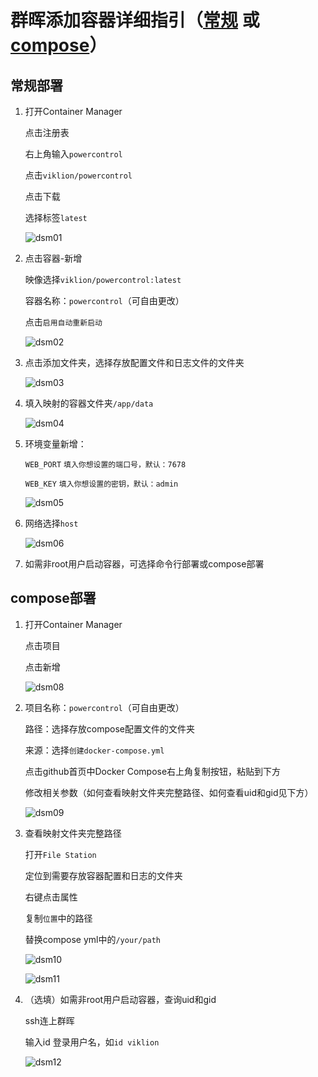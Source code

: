 # 群晖添加容器详细指引（[常规](https://github.com/viklion/PowerControl/blob/main/DSM.md#常规部署) 或 [compose](https://github.com/viklion/PowerControl/blob/main/DSM.md#compose部署)）
## 常规部署
1. 打开Container Manager

   点击注册表

   右上角输入`powercontrol`

   点击`viklion/powercontrol`

   点击下载

   选择标签`latest`

   ![dsm01](https://github.com/user-attachments/assets/92a9d65f-2c76-4fa6-9811-c751d21edc61)

1. 点击容器-新增

   映像选择`viklion/powercontrol:latest`

   容器名称：`powercontrol`（可自由更改）

   点击`启用自动重新启动`

   ![dsm02](https://github.com/user-attachments/assets/5cf8ff9a-2896-4d4f-b903-e1159135e047)

1. 点击添加文件夹，选择存放配置文件和日志文件的文件夹

   ![dsm03](https://github.com/user-attachments/assets/0cbd9a25-5151-4ffa-a8eb-4163bf6858a1)

1. 填入映射的容器文件夹`/app/data`

   ![dsm04](https://github.com/user-attachments/assets/017ac052-46e2-44a7-9600-4a37687ffab3)

1. 环境变量新增：

   `WEB_PORT`  `填入你想设置的端口号，默认：7678`

   `WEB_KEY`  `填入你想设置的密钥，默认：admin`

   ![dsm05](https://github.com/user-attachments/assets/bba761ff-bc54-4952-92ae-1ff0d183c75f)

1. 网络选择`host`

   ![dsm06](https://github.com/user-attachments/assets/9413fe65-fdc6-4113-bf33-53cc090f87bc)

1. 如需非root用户启动容器，可选择命令行部署或compose部署


## compose部署
1. 打开Container Manager

   点击项目

   点击新增

   ![dsm08](https://github.com/user-attachments/assets/84b7cd1c-eeed-4887-a3e3-a2a72a8371a5)

1. 项目名称：`powercontrol`（可自由更改）

   路径：选择存放compose配置文件的文件夹

   来源：选择`创建docker-compose.yml`

   点击github首页中Docker Compose右上角复制按钮，粘贴到下方

   修改相关参数（如何查看映射文件夹完整路径、如何查看uid和gid见下方）

   ![dsm09](https://github.com/user-attachments/assets/d956f512-90c5-40e4-adfb-49382b79c132)

1. 查看映射文件夹完整路径

   打开`File Station`

   定位到需要存放容器配置和日志的文件夹

   右键点击属性

   复制`位置`中的路径

   替换compose yml中的`/your/path`

   ![dsm10](https://github.com/user-attachments/assets/fccc4f82-1da1-4203-9c54-3d9c7ac978d6)

   ![dsm11](https://github.com/user-attachments/assets/58bb28b1-dcdc-43ff-a487-10fc4e617b3e)

1. （选填）如需非root用户启动容器，查询uid和gid

   ssh连上群晖

   输入id 登录用户名，如`id viklion`

   ![dsm12](https://github.com/user-attachments/assets/5501786c-2b9f-4d4e-8a77-3cbbcded8213)

